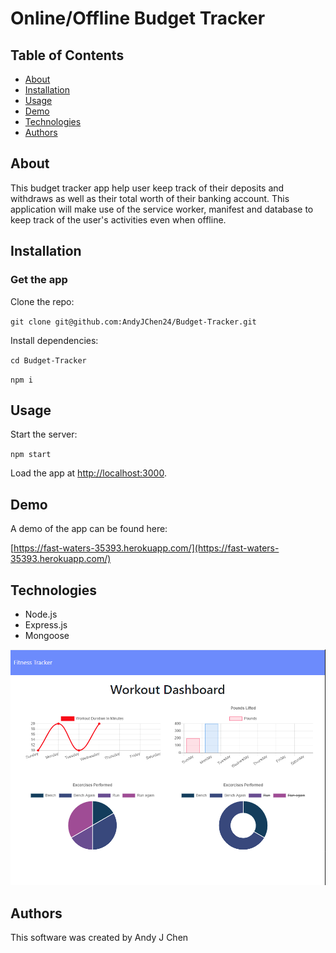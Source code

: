 # Online/Offline Budget Tracker

## Table of Contents
* [About](#about)
* [Installation](#installation)
* [Usage](#usage)
* [Demo](#demo)
* [Technologies](#technologies)
* [Authors](#authors)

## About
This budget tracker app help user keep track of their deposits and withdraws as well as their total worth of their banking account. This application will make use of the service worker, manifest and database to keep track of the user's activities even when offline.  

## Installation

### Get the app

Clone the repo:

`git clone git@github.com:AndyJChen24/Budget-Tracker.git`

Install dependencies:

`cd Budget-Tracker`

`npm i`

## Usage

Start the server:

`npm start`

Load the app at [http://localhost:3000](http://localhost:3000).


## Demo
A demo of the app can be found here:

[https://fast-waters-35393.herokuapp.com/](https://fast-waters-35393.herokuapp.com/)

## Technologies
* Node.js
* Express.js
* Mongoose

![Workout Tracker](https://github.com/AndyJChen24/Workout-Tracker/blob/master/public/images/fitnessgraph.PNG)

## Authors

This software was created by Andy J Chen